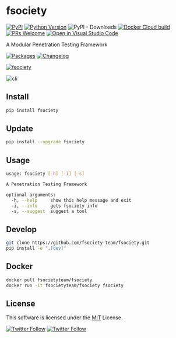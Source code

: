 # fsociety

[![PyPI](https://img.shields.io/pypi/v/fsociety?color=orange&logo=pypi&logoColor=orange&style=flat-square)](https://pypi.org/project/fsociety/)
[![Python Version](https://img.shields.io/badge/python-3.6%2B-blue?logo=python&style=flat-square)](https://www.python.org/downloads/)
![PyPI - Downloads](https://img.shields.io/pypi/dm/fsociety?style=flat-square)
[![Docker Cloud build](https://img.shields.io/docker/cloud/build/fsocietyteam/fsociety?style=flat-square)](https://hub.docker.com/r/fsocietyteam/fsociety)
[![PRs Welcome](https://img.shields.io/badge/PRs-welcome-organge.svg?logo=git&logoColor=organge&style=flat-square)](http://makeapullrequest.com)
[![Open in Visual Studio Code](https://img.shields.io/badge/VSCode-Open-0098FF)](https://open.vscode.dev/fsociety-team/fsociety)

A Modular Penetration Testing Framework

[![Packages](https://img.shields.io/badge/PACKAGES.md-red?style=flat-square)](https://github.com/fsociety-team/fsociety/blob/main/PACKAGES.md) [![Changelog](https://img.shields.io/badge/CHANGELOG.md-red?style=flat-square)](https://github.com/fsociety-team/fsociety/blob/main/CHANGELOG.md)

[![fsociety](https://raw.githubusercontent.com/fsociety-team/fsociety/main/images/fsociety.png)](https://github.com/fsociety-team/fsociety)

![cli](https://raw.githubusercontent.com/fsociety-team/fsociety/main/images/cli.png)

## Install

```bash
pip install fsociety
```

## Update

```bash
pip install --upgrade fsociety
```

## Usage

```bash
usage: fsociety [-h] [-i] [-s]

A Penetration Testing Framework

optional arguments:
  -h, --help     show this help message and exit
  -i, --info     gets fsociety info
  -s, --suggest  suggest a tool
```

## Develop

```bash
git clone https://github.com/fsociety-team/fsociety.git
pip install -e ".[dev]"
```

## Docker

```bash
docker pull fsocietyteam/fsociety
docker run -it fsocietyteam/fsociety fsociety
```

## License

This software is licensed under the [MIT](https://github.com/fsociety-team/fsociety/blob/main/LICENSE) License.

[![Twitter Follow](https://img.shields.io/badge/fuck%20it-ship%20it-blue?style=flat-square)](https://twitter.com/fsociety_team) [![Twitter Follow](https://img.shields.io/twitter/follow/fsociety_team?color=blue&style=flat-square)](https://twitter.com/fsociety_team)
